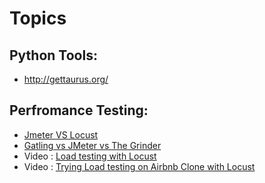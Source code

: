 # Topics

## Python Tools:
- http://gettaurus.org/

## Perfromance Testing:
- [Jmeter VS Locust](https://blazemeter.com/blog/jmeter-vs-locust-which-one-should-you-choose/)
- [Gatling vs JMeter vs The Grinder](https://www.baeldung.com/gatling-jmeter-grinder-comparison)
- Video : [Load testing with Locust](https://www.youtube.com/watch?v=XjSEgiFDARw)
- Video : [Trying Load testing on Airbnb Clone with Locust](https://www.youtube.com/watch?v=9P1HtbpGSCk)
